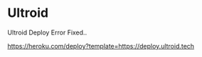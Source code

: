 # Ultroid
Ultroid Deploy Error Fixed..

https://heroku.com/deploy?template=https://deploy.ultroid.tech
